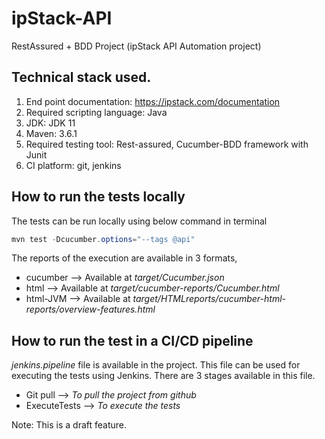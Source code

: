 # ipStack-API
RestAssured + BDD Project (ipStack API Automation project)

## Technical stack used.
  1. End point documentation: https://ipstack.com/documentation
  2. Required scripting language: Java 
  3. JDK: JDK 11
  4. Maven: 3.6.1
  5. Required testing tool: Rest-assured, Cucumber-BDD framework with Junit
  6. CI platform: git, jenkins

## How to run the tests locally
The tests can be run locally using below command in terminal
```java
mvn test -Dcucumber.options="--tags @api"
```

The reports of the execution are available in 3 formats,
* cucumber --> Available at *target/Cucumber.json*
* html --> Available at *target/cucumber-reports/Cucumber.html*
* html-JVM --> Available at *target/HTMLreports/cucumber-html-reports/overview-features.html*


## How to run the test in a CI/CD pipeline
_jenkins.pipeline_ file is available in the project. This file can be used for executing the tests using Jenkins.
There are 3 stages available in this file.
* Git pull --> *To pull the project from github*
* ExecuteTests --> *To execute the tests*

Note: This is a draft feature.
